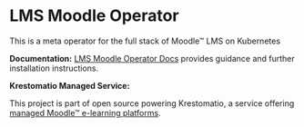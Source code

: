 # LMS Moodle Operator

This is a meta operator for the full stack of Moodle™ LMS on Kubernetes

**Documentation:** [LMS Moodle Operator Docs](https://krestomatio.com/docs/lms-moodle-operator) provides guidance and further installation instructions.

**Krestomatio Managed Service:**

This project is part of open source powering Krestomatio, a service offering [managed Moodle™ e-learning platforms](https://krestomatio.com).
